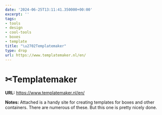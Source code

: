 ```yaml
---
date: '2024-06-25T13:11:41.350000+00:00'
excerpt: ''
tags:
- tools
- design
- cool-tools
- boxes
- template
title: "\u2702Templatemaker"
type: drop
url: https://www.templatemaker.nl/en/
---
```


# ✂Templatemaker

**URL:** https://www.templatemaker.nl/en/

**Notes:**
Attached is a handy site for creating templates for boxes and other containers. There are numerous of these. But this one is pretty nicely done.
